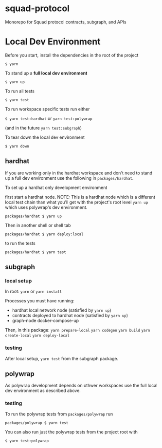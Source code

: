 # squad-protocol
Monorepo for Squad protocol contracts, subgraph, and APIs

# Local Dev Environment

Before you start, install the dependencies in the root of the project

`$ yarn`

To stand up a **full local dev environment**

`$ yarn up`

To run all tests

`$ yarn test`

To run workspace specific tests run either

`$ yarn test:hardhat` or `yarn test:polywrap`

(and in the future `yarn test:subgraph`)

To tear down the local dev environment

`$ yarn down`

## hardhat

If you are working only in the hardhat workspace and don't need to
stand up a full dev environment use the following in `packages/hardhat`.

To set up a hardhat only development environment

first start a hardhat node. NOTE: This is a hardhat node which is a
different local test chain than what you'll get with the project's
root level `yarn up` which uses polywrap's dev environment.

`packages/hardhat $ yarn up`

Then in another shell or shell tab

`packages/hardhat $ yarn deploy:local`

to run the tests

`packages/hardhat $ yarn test`

## subgraph

### local setup
In root:
`yarn` or `yarn install`

Processes you must have running:
- hardhat local network node (satisfied by `yarn up`)
- contracts deployed to hardhat node (satisfied by `yarn up`)
- graph-node docker-compose-up

Then, in this package:
`yarn prepare-local`
`yarn codegen`
`yarn build`
`yarn create-local`
`yarn deploy-local`

### testing
After local setup, `yarn test` from the subgraph package.

## polywrap

As polywrap development depends on othwer workspaces use the full
local dev environment as described above.

### testing

To run the polywrap tests from `packages/polywrap` run

`packages/polywrap $ yarn test`

You can also run just the polywrap tests from the project root with

`$ yarn test:polywrap`
